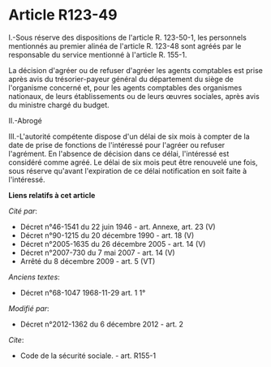 # Article R123-49

I.-Sous réserve des dispositions de l'article R. 123-50-1, les personnels mentionnés au premier alinéa de l'article R. 123-48
sont agréés par le responsable du service mentionné à l'article R. 155-1. 

La décision d'agréer ou de refuser d'agréer les agents comptables est prise après avis du trésorier-payeur général du
département du siège de l'organisme concerné et, pour les agents comptables des organismes nationaux, de leurs établissements
ou de leurs œuvres sociales, après avis du ministre chargé du budget. 

II.-Abrogé 

III.-L'autorité compétente dispose d'un délai de six mois à compter de la date de prise de fonctions de l'intéressé pour
l'agréer ou refuser l'agrément. En l'absence de décision dans ce délai, l'intéressé est considéré comme agréé. Le délai de
six mois peut être renouvelé une fois, sous réserve qu'avant l'expiration de ce délai notification en soit faite à
l'intéressé.

**Liens relatifs à cet article**

_Cité par_:

  - Décret n°46-1541 du 22 juin 1946 - art. Annexe, art. 23 (V)
  - Décret n°90-1215 du 20 décembre 1990 - art. 18 (V)
  - Décret n°2005-1635 du 26 décembre 2005 - art. 14 (V)
  - Décret n°2007-730 du 7 mai 2007 - art. 14 (V)
  - Arrêté du 8 décembre 2009 - art. 5 (VT)

_Anciens textes_:

  - Décret n°68-1047 1968-11-29 art. 1 1°

_Modifié par_:

  - Décret n°2012-1362 du 6 décembre 2012 - art. 2

_Cite_:

  - Code de la sécurité sociale. - art. R155-1
